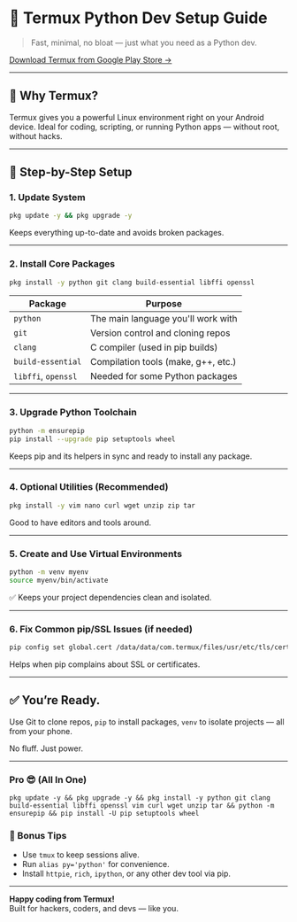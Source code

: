 # 📱 Termux Python Dev Setup Guide

> Fast, minimal, no bloat — just what you need as a Python dev.

[Download Termux from Google Play Store →](https://play.google.com/store/apps/details?id=com.termux)

---

## 🚀 Why Termux?

Termux gives you a powerful Linux environment right on your Android device. Ideal for coding, scripting, or running Python apps — without root, without hacks.

---

## 🔧 Step-by-Step Setup

### 1. Update System
```bash
pkg update -y && pkg upgrade -y
```

Keeps everything up-to-date and avoids broken packages.

---

### 2. Install Core Packages
```bash
pkg install -y python git clang build-essential libffi openssl
```

| Package         | Purpose                                      |
|-----------------|----------------------------------------------|
| `python`        | The main language you'll work with           |
| `git`           | Version control and cloning repos            |
| `clang`         | C compiler (used in pip builds)              |
| `build-essential` | Compilation tools (make, g++, etc.)       |
| `libffi`, `openssl` | Needed for some Python packages         |

---

### 3. Upgrade Python Toolchain
```bash
python -m ensurepip
pip install --upgrade pip setuptools wheel
```

Keeps pip and its helpers in sync and ready to install any package.

---

### 4. Optional Utilities (Recommended)
```bash
pkg install -y vim nano curl wget unzip zip tar
```

Good to have editors and tools around.

---

### 5. Create and Use Virtual Environments
```bash
python -m venv myenv
source myenv/bin/activate
```

✅ Keeps your project dependencies clean and isolated.

---

### 6. Fix Common pip/SSL Issues (if needed)
```bash
pip config set global.cert /data/data/com.termux/files/usr/etc/tls/cert.pem
```

Helps when pip complains about SSL or certificates.

---

## ✅ You’re Ready.

Use Git to clone repos, `pip` to install packages, `venv` to isolate projects — all from your phone.

No fluff. Just power.

---

### Pro 😎 (All In One) ####
```
pkg update -y && pkg upgrade -y && pkg install -y python git clang build-essential libffi openssl vim curl wget unzip tar && python -m ensurepip && pip install -U pip setuptools wheel
```
### 📎 Bonus Tips

- Use `tmux` to keep sessions alive.
- Run `alias py='python'` for convenience.
- Install `httpie`, `rich`, `ipython`, or any other dev tool via pip.

---

**Happy coding from Termux!**  
Built for hackers, coders, and devs — like you.

